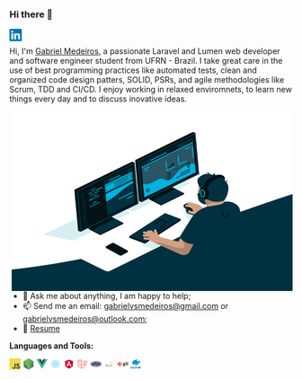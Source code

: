 ### Hi there 👋

<a href="https://www.linkedin.com/in/gabrielvsmedeiros/">
  <img align="left" alt="Gabriel's Linkedin" width="22px" src="https://raw.githubusercontent.com/gabriel-medeiros/gabriel-medeiros/main/assets/linkedin.svg" />
</a>

<br />

Hi, I'm [Gabriel Medeiros](https://gabrielvsmedeiros.gitlab.io/), a passionate Laravel and Lumen web developer and software engineer student from UFRN - Brazil. I take great care in the use of best programming practices  like automated tests, clean and organized code design patters, SOLID, PSRs, and agile methodologies like Scrum, TDD and CI/CD. I enjoy working in relaxed enviromnets, to learn new things every day and to discuss inovative ideas.

  <img align="right" alt="GIF" src="https://github.com/gabriel-medeiros/gabriel-medeiros/blob/main/assets/code.gif?raw=true" width="500" height="320" />
  
- 💬 Ask me about anything, I am happy to help;
- 📫 Send me an email: gabrielvsmedeiros@gmail.com or gabrielvsmedeiros@outlook.com;
- 📝 [Resume](https://drive.google.com/file/d/18KPSTE9zueHF0XNeCZxfY9PMhR5CUW7D/view?usp=sharing)

**Languages and Tools:**  

<code><img height="20" src="https://raw.githubusercontent.com/github/explore/80688e429a7d4ef2fca1e82350fe8e3517d3494d/topics/javascript/javascript.png"></code>
<code><img height="20" src="https://raw.githubusercontent.com/github/explore/80688e429a7d4ef2fca1e82350fe8e3517d3494d/topics/nodejs/nodejs.png"></code>
<code><img height="20" src="https://raw.githubusercontent.com/github/explore/80688e429a7d4ef2fca1e82350fe8e3517d3494d/topics/vue/vue.png"></code>
<code><img height="20" src="https://raw.githubusercontent.com/github/explore/80688e429a7d4ef2fca1e82350fe8e3517d3494d/topics/react/react.png"></code>
<code><img height="20" src="https://raw.githubusercontent.com/github/explore/80688e429a7d4ef2fca1e82350fe8e3517d3494d/topics/angular/angular.png"></code>
<code><img height="20" src="https://raw.githubusercontent.com/github/explore/80688e429a7d4ef2fca1e82350fe8e3517d3494d/topics/laravel/laravel.png"></code>
<code><img height="20" src="https://raw.githubusercontent.com/github/explore/80688e429a7d4ef2fca1e82350fe8e3517d3494d/topics/php/php.png"></code>
<code><img height="20" src="https://raw.githubusercontent.com/github/explore/80688e429a7d4ef2fca1e82350fe8e3517d3494d/topics/mysql/mysql.png"></code>
<code><img height="20" src="https://raw.githubusercontent.com/github/explore/80688e429a7d4ef2fca1e82350fe8e3517d3494d/topics/git/git.png"></code>
<code><img height="20" src="https://raw.githubusercontent.com/github/explore/80688e429a7d4ef2fca1e82350fe8e3517d3494d/topics/docker/docker.png"></code>
